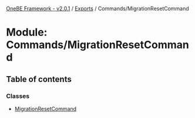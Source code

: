 [OneBE Framework - v2.0.1](../README.md) / [Exports](../modules.md) / Commands/MigrationResetCommand

# Module: Commands/MigrationResetCommand

## Table of contents

### Classes

- [MigrationResetCommand](../classes/Commands_MigrationResetCommand.MigrationResetCommand.md)

